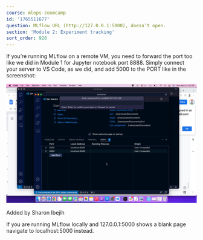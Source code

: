 ```yaml
---
course: mlops-zoomcamp
id: '1765511677'
question: MLflow URL (http://127.0.0.1:5000), doesn’t open.
section: 'Module 2: Experiment tracking'
sort_order: 920
---
```


If you’re running MLflow on a remote VM, you need to forward the port too like we did in Module 1 for Jupyter notebook port 8888. Simply connect your server to VS Code, as we did, and add 5000 to the PORT like in the screenshot:

![Image](images/mlops-zoomcamp/image_10aa6cd8.png)

Added by Sharon Ibejih

If you are running MLflow locally and 127.0.0.1:5000 shows a blank page navigate to localhost:5000 instead.

